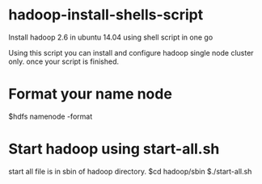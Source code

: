 # hadoop-install-shells-script
Install hadoop 2.6 in ubuntu 14.04 using shell script in one go

Using this script you can install and configure hadoop single node cluster only. 
once your script is finished.
# Format your name node
  $hdfs namenode -format
  
# Start hadoop using start-all.sh 
 start all file is in sbin of hadoop directory.
  $cd hadoop/sbin
  $./start-all.sh